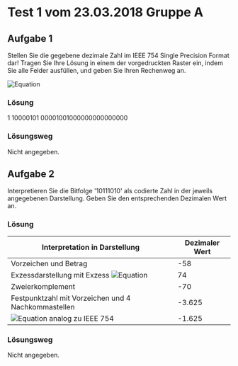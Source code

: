 # Test 1 vom 23.03.2018 Gruppe A

## Aufgabe 1

Stellen Sie die gegebene dezimale Zahl im IEEE 754 Single Precision Format dar! Tragen Sie Ihre Lösung in einem der vorgedruckten Raster ein, indem Sie alle Felder ausfüllen, und geben Sie Ihren Rechenweg an.

![Equation](https://math.vercel.app/?bgcolor=auto&from=X%3D-%282%5E6%2B2%5E1%2B2%5E%7B-1%7D%29_%7B10%7D.svg)

### Lösung

1 10000101 00001001000000000000000

### Lösungsweg

Nicht angegeben.

## Aufgabe 2

Interpretieren Sie die Bitfolge '10111010' als codierte Zahl in der jeweils angegebenen Darstellung. Geben Sie den entsprechenden Dezimalen Wert an.

### Lösung

Interpretation in Darstellung | Dezimaler Wert 
----------- | ----------
Vorzeichen und Betrag         | -58           
Exzessdarstellung mit Exzess ![Equation](https://math.vercel.app/?bgcolor=auto&from=e%20%3D%20%2801110000%29_2.svg) | 74
Zweierkomplement | -70
Festpunktzahl mit Vorzeichen und 4 Nachkommastellen | -3.625
![Equation](https://math.vercel.app/?bgcolor=auto&from=F%282%2C5%2C-2%2C3%2Ctrue%29.svg) analog zu IEEE 754 | -1.625         

### Lösungsweg

Nicht angegeben.
